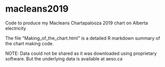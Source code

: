 # macleans2019
Code to produce my Macleans Chartapalooza 2019 chart on Alberta electricity

The file "Making_of_the_chart.html" is a detailed R markdown summary of the chart making code.

NOTE: Data could not be shared as it was downloaded using proprietary software. But the underlying data is available at aeso.ca
